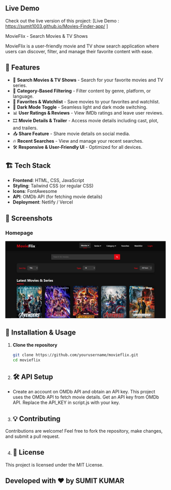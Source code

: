 ## Live Demo
Check out the live version of this project: [Live Demo :  https://sumit1003.github.io/Movies-Finder-app/ ]


MovieFlix - Search Movies & TV Shows

MovieFlix is a user-friendly movie and TV show search application where users can discover, filter, and manage their favorite content with ease.

## 📌 Features

- 🔎 **Search Movies & TV Shows** - Search for your favorite movies and TV series.
- 📂 **Category-Based Filtering** - Filter content by genre, platform, or language.
- 🌟 **Favorites & Watchlist** - Save movies to your favorites and watchlist.
- 🌙 **Dark Mode Toggle** - Seamless light and dark mode switching.
- 📊 **User Ratings & Reviews** - View IMDb ratings and leave user reviews.
- 🎞️ **Movie Details & Trailer** - Access movie details including cast, plot, and trailers.
- 📤 **Share Feature** - Share movie details on social media.
- 🔥 **Recent Searches** - View and manage your recent searches.
- 🛠️ **Responsive & User-Friendly UI** - Optimized for all devices.

## 🏗️ Tech Stack

- **Frontend**: HTML, CSS, JavaScript
- **Styling**: Tailwind CSS (or regular CSS)
- **Icons**: FontAwesome
- **API**: OMDb API (for fetching movie details)
- **Deployment**: Netlify / Vercel

## 📸 Screenshots

### Homepage
![Homepage Screenshot](assets/home.png)


## 🚀 Installation & Usage

1. **Clone the repository**
   ```bash
   git clone https://github.com/yourusername/movieflix.git
   cd movieflix


2. ## 🛠️ API Setup
- Create an account on OMDb API and obtain an API key.
This project uses the OMDb API to fetch movie details.
Get an API key from OMDb API.
Replace the API_KEY in script.js with your key.


3. ## 💡 Contributing
Contributions are welcome! Feel free to fork the repository, make changes, and submit a pull request.

4. ## 📜 License
This project is licensed under the MIT License.


## Developed with ❤️ by SUMIT KUMAR




